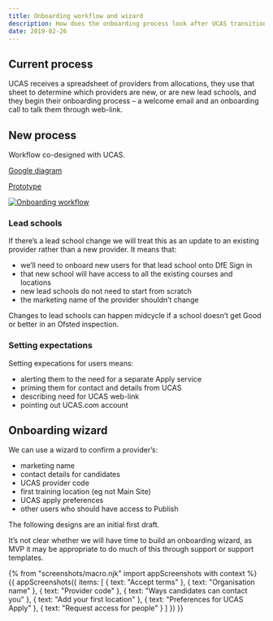 ```yaml
---
title: Onboarding workflow and wizard
description: How does the onboarding process look after UCAS transition?
date: 2019-02-26
---
```


## Current process

UCAS receives a spreadsheet of providers from allocations, they use that sheet to determine which providers are new, or are new lead schools, and they begin their onboarding process – a welcome email and an onboarding call to talk them through web-link.

## New process

Workflow co-designed with UCAS.

[Google diagram](https://docs.google.com/drawings/d/12slZCbsAB8m0-T9s_QGmqFZRxhwF1KfkoiN2g4Xk0mY/edit)

[Prototype](https://manage-courses-prototype.herokuapp.com/onboarding/accept-terms)

[![Onboarding workflow](/images/publish-teacher-training-courses/onboarding-wizard/onboarding-workflow.svg)](https://docs.google.com/drawings/d/12slZCbsAB8m0-T9s_QGmqFZRxhwF1KfkoiN2g4Xk0mY/edit)

### Lead schools

If there’s a lead school change we will treat this as an update to an existing provider rather than a new provider. It means that:

* we’ll need to onboard new users for that lead school onto DfE Sign in
* that new school will have access to all the existing courses and locations
* new lead schools do not need to start from scratch
* the marketing name of the provider shouldn’t change

Changes to lead schools can happen midcycle if a school doesn’t get Good or better in an Ofsted inspection.

### Setting expectations

Setting expecations for users means:

* alerting them to the need for a separate Apply service
* priming them for contact and details from UCAS
* describing need for UCAS web-link
* pointing out UCAS.com account

## Onboarding wizard

We can use a wizard to confirm a provider’s:

* marketing name
* contact details for candidates
* UCAS provider code
* first training location (eg not Main Site)
* UCAS apply preferences
* other users who should have access to Publish

The following designs are an initial first draft.

It’s not clear whether we will have time to build an onboarding wizard, as MVP it may be appropriate to do much of this through support or support templates.

{% from "screenshots/macro.njk" import appScreenshots with context %}
{{ appScreenshots({
  items: [
    { text: "Accept terms" },
    { text: "Organisation name" },
    { text: "Provider code" },
    { text: "Ways candidates can contact you" },
    { text: "Add your first location" },
    { text: "Preferences for UCAS Apply" },
    { text: "Request access for people" }
  ]
}) }}
